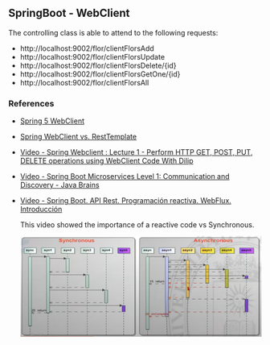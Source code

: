 ## SpringBoot - WebClient



The controlling class is able to attend to the following requests:
- http://localhost:9002/flor/clientFlorsAdd
- http://localhost:9002/flor/clientFlorsUpdate
- http://localhost:9002/flor/clientFlorsDelete/{id}
- http://localhost:9002/flor/clientFlorsGetOne/{id}
- http://localhost:9002/flor/clientFlorsAll

### References 
- [Spring 5 WebClient](https://www.baeldung.com/spring-5-webclient)
- [Spring WebClient vs. RestTemplate](https://www.baeldung.com/spring-webclient-resttemplate)
- [Video - Spring Webclient : Lecture 1 - Perform HTTP GET, POST, PUT, DELETE operations using WebClient
Code With Dilip](https://www.youtube.com/watch?v=BSRW1HtNyCo&t=2153s)
- [Video - Spring Boot Microservices Level 1: Communication and Discovery - Java Brains](https://www.youtube.com/playlist?list=PLqq-6Pq4lTTZSKAFG6aCDVDP86Qx4lNas)
- [Video - Spring Boot. API Rest. Programación reactiva. WebFlux. Introducción](https://www.youtube.com/watch?v=i0lJZeLdAi8&t=910s)

    This video showed the importance of a reactive code vs Synchronous.

  <img src="S05T01N03DebonVillagrasaMiquel/src/main/resources/images/Asynchronous.png" alt="drawing" height="200"/>
